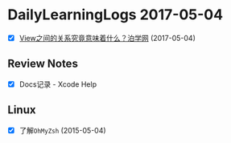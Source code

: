 
# DailyLearningLogs  2017-05-04


- [x] [View之间的关系究竟意味着什么？泊学网](https://boxueio.com/series/ios-101/ebook/110) (2017-05-04)

## Review Notes

- [X]  Docs记录 - Xcode Help

## Linux

- [x] 了解`OhMyZsh` (2015-05-04)

